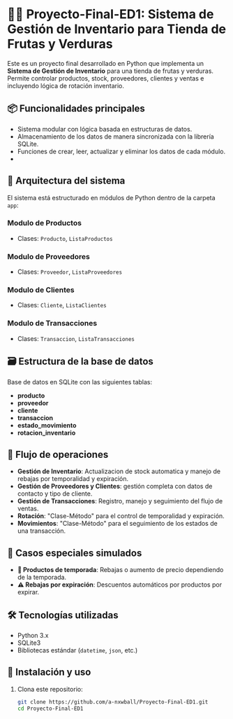 # 🍎🥬 Proyecto-Final-ED1: Sistema de Gestión de Inventario para Tienda de Frutas y Verduras

Este es un proyecto final desarrollado en Python que implementa un **Sistema de Gestión de Inventario** para una tienda de frutas y verduras.
Permite controlar productos, stock, proveedores, clientes y ventas e incluyendo lógica de rotación inventario.

## 📦 Funcionalidades principales

- Sistema modular con lógica basada en estructuras de datos.
- Almacenamiento de los datos de manera sincronizada con la librería SQLite.
- Funciones de crear, leer, actualizar y eliminar los datos de cada módulo.
- 

## 🧠 Arquitectura del sistema

El sistema está estructurado en módulos de Python dentro de la carpeta `app`:

### Modulo de Productos

- Clases: `Producto`, `ListaProductos`

### Modulo de Proveedores

- Clases: `Proveedor`, `ListaProveedores`

### Modulo de Clientes

- Clases: `Cliente`, `ListaClientes`

### Modulo de Transacciones

- Clases: `Transaccion`, `ListaTransacciones`

## 🗃️ Estructura de la base de datos

Base de datos en SQLite con las siguientes tablas:

- **producto**
- **proveedor**
- **cliente**
- **transaccion**
- **estado_movimiento**
- **rotacion_inventario**

## 🔁 Flujo de operaciones

- **Gestión de Inventario**: Actualizacion de stock automatica y manejo de rebajas por temporalidad y expiración.
- **Gestión de Proveedores y Clientes**: gestión completa con datos de contacto y tipo de cliente.
- **Gestión de Transacciones**: Registro, manejo y seguimiento del flujo de ventas.
- **Rotación**: "Clase-Método" para el control de temporalidad y expiración.
- **Movimientos**: "Clase-Método" para el seguimiento de los estados de una transacción.

## 🧠 Casos especiales simulados

- **🎯 Productos de temporada**: Rebajas o aumento de precio dependiendo de la temporada.
- **⚠️ Rebajas por expiración**: Descuentos automáticos por productos por expirar.

## 🛠️ Tecnologías utilizadas

- Python 3.x
- SQLite3
- Bibliotecas estándar (`datetime`, `json`, etc.)

## 🚀 Instalación y uso

1. Clona este repositorio:

   ```bash
   git clone https://github.com/a-nxwball/Proyecto-Final-ED1.git
   cd Proyecto-Final-ED1

   ```

```bash

````
